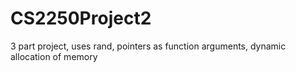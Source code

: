 # CS2250Project2
3 part project, uses rand, pointers as function arguments, dynamic allocation of memory
